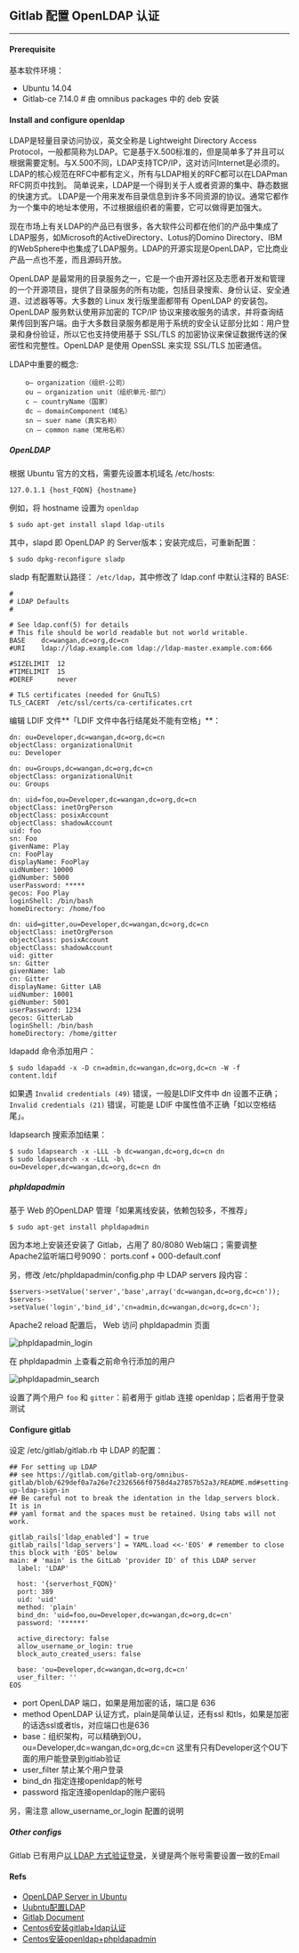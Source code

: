 
## Gitlab 配置 OpenLDAP 认证
---

#### Prerequisite

基本软件环境：

- Ubuntu 14.04
- Gitlab-ce 7.14.0 # 由 omnibus packages 中的 deb 安装

#### Install and configure openldap

LDAP是轻量目录访问协议，英文全称是 Lightweight Directory Access Protocol，一般都简称为LDAP。它是基于X.500标准的，但是简单多了并且可以根据需要定制。与X.500不同，LDAP支持TCP/IP，这对访问Internet是必须的。LDAP的核心规范在RFC中都有定义，所有与LDAP相关的RFC都可以在LDAPman RFC网页中找到。 简单说来，LDAP是一个得到关于人或者资源的集中、静态数据的快速方式。 LDAP是一个用来发布目录信息到许多不同资源的协议。通常它都作为一个集中的地址本使用，不过根据组织者的需要，它可以做得更加强大。

现在市场上有关LDAP的产品已有很多，各大软件公司都在他们的产品中集成了LDAP服务，如Microsoft的ActiveDirectory、Lotus的Domino Directory、IBM的WebSphere中也集成了LDAP服务。LDAP的开源实现是OpenLDAP，它比商业产品一点也不差，而且源码开放。

OpenLDAP 是最常用的目录服务之一，它是一个由开源社区及志愿者开发和管理的一个开源项目，提供了目录服务的所有功能，包括目录搜索、身份认证、安全通道、过滤器等等。大多数的 Linux 发行版里面都带有 OpenLDAP 的安装包。OpenLDAP 服务默认使用非加密的 TCP/IP 协议来接收服务的请求，并将查询结果传回到客户端。由于大多数目录服务都是用于系统的安全认证部分比如：用户登录和身份验证，所以它也支持使用基于 SSL/TLS 的加密协议来保证数据传送的保密性和完整性。OpenLDAP 是使用 OpenSSL 来实现 SSL/TLS 加密通信。

LDAP中重要的概念:

```
	o– organization（组织-公司）
	ou – organization unit（组织单元-部门）
	c – countryName（国家）
	dc – domainComponent（域名）
	sn – suer name（真实名称）
	cn – common name（常用名称）
```

##### OpenLDAP

根据 Ubuntu 官方的文档，需要先设置本机域名 /etc/hosts:

	127.0.1.1 {host_FQDN} {hostname}

例如，将 hostname 设置为 ```openldap```

	$ sudo apt-get install slapd ldap-utils

其中，slapd 即 OpenLDAP 的 Server版本；安装完成后，可重新配置：

	$ sudo dpkg-reconfigure sladp 

sladp 有配置默认路径： ```/etc/ldap```，其中修改了 ldap.conf 中默认注释的 BASE:

```
#
# LDAP Defaults
#

# See ldap.conf(5) for details
# This file should be world readable but not world writable.
BASE	dc=wangan,dc=org,dc=cn
#URI	ldap://ldap.example.com ldap://ldap-master.example.com:666

#SIZELIMIT	12
#TIMELIMIT	15
#DEREF		never

# TLS certificates (needed for GnuTLS)
TLS_CACERT	/etc/ssl/certs/ca-certificates.crt
```

编辑 LDIF 文件**「LDIF 文件中各行结尾处不能有空格」**：

```
dn: ou=Developer,dc=wangan,dc=org,dc=cn
objectClass: organizationalUnit
ou: Developer

dn: ou=Groups,dc=wangan,dc=org,dc=cn
objectClass: organizationalUnit
ou: Groups

dn: uid=foo,ou=Developer,dc=wangan,dc=org,dc=cn
objectClass: inetOrgPerson
objectClass: posixAccount
objectClass: shadowAccount
uid: foo
sn: Foo
givenName: Play
cn: FooPlay
displayName: FooPlay
uidNumber: 10000
gidNumber: 5000
userPassword: *****
gecos: Foo Play
loginShell: /bin/bash
homeDirectory: /home/foo

dn: uid=gitter,ou=Developer,dc=wangan,dc=org,dc=cn
objectClass: inetOrgPerson
objectClass: posixAccount
objectClass: shadowAccount
uid: gitter
sn: Gitter
givenName: lab
cn: Gitter
displayName: Gitter LAB
uidNumber: 10001
gidNumber: 5001
userPassword: 1234
gecos: GitterLab
loginShell: /bin/bash
homeDirectory: /home/gitter
```

ldapadd 命令添加用户：

	$ sudo ldapadd -x -D cn=admin,dc=wangan,dc=org,dc=cn -W -f content.ldif

如果遇 ```Invalid credentials (49)``` 错误，一般是LDIF文件中 dn 设置不正确；```Invalid credentials (21)``` 错误，可能是 LDIF 中属性值不正确「如以空格结尾」。

ldapsearch 搜索添加结果：

	$ sudo ldapsearch -x -LLL -b dc=wangan,dc=org,dc=cn dn
	$ sudo ldapsearch -x -LLL -b\
	ou=Developer,dc=wangan,dc=org,dc=cn dn

##### phpldapadmin

基于 Web 的OpenLDAP 管理「如果离线安装，依赖包较多，不推荐」

	$ sudo apt-get install phpldapadmin

因为本地上安装还安装了 Gitlab，占用了 80/8080 Web端口；需要调整 Apache2监听端口号9090： ports.conf + 000-default.conf

另，修改 /etc/phpldapadmin/config.php 中 LDAP servers 段内容：

	$servers->setValue('server','base',array('dc=wangan,dc=org,dc=cn'));
	$servers->setValue('login','bind_id','cn=admin,dc=wangan,dc=org,dc=cn');

Apache2 reload 配置后， Web 访问 phpldapadmin 页面

![phpldapadmin_login](https://github.com/chanyong-bj/docs/blob/master/pic/openldap_1.png)

在 phpldapadmin 上查看之前命令行添加的用户

![phpldapadmin_search](https://github.com/chanyong-bj/docs/blob/master/pic/phpldapadmin_1.png)

设置了两个用户 ```foo``` 和 ```gitter```：前者用于 gitlab 连接 openldap；后者用于登录测试

#### Configure gitlab

设定 /etc/gitlab/gitlab.rb 中 LDAP 的配置：

```
## For setting up LDAP
## see https://gitlab.com/gitlab-org/omnibus-gitlab/blob/629def0a7a26e7c2326566f0758d4a27857b52a3/README.md#setting-up-ldap-sign-in
## Be careful not to break the identation in the ldap_servers block. It is in
## yaml format and the spaces must be retained. Using tabs will not work.

gitlab_rails['ldap_enabled'] = true
gitlab_rails['ldap_servers'] = YAML.load <<-'EOS' # remember to close this block with 'EOS' below
main: # 'main' is the GitLab 'provider ID' of this LDAP server
  label: 'LDAP'

  host: '{serverhost_FQDN}'
  port: 389
  uid: 'uid'
  method: 'plain'
  bind_dn: 'uid=foo,ou=Developer,dc=wangan,dc=org,dc=cn'
  password: '******'

  active_directory: false
  allow_username_or_login: true
  block_auto_created_users: false

  base: 'ou=Developer,dc=wangan,dc=org,dc=cn'
  user_filter: ''
EOS
```

* port  OpenLDAP 端口，如果是用加密的话，端口是 636
* method OpenLDAP 认证方式，plain是简单认证，还有ssl 和tls，如果是加密的话选ssl或者tls，对应端口也是636
* base：组织架构，可以精确到OU， ou=Developer,dc=wangan,dc=org,dc=cn 这里有只有Developer这个OU下面的用户能登录到gitlab验证
* user_filter 禁止某个用户登录
* bind_dn 指定连接openldap的帐号
* password 指定连接openldap的账户密码

另，需注意 allow\_username\_or\_login 配置的说明

##### Other configs

Gitlab 已有用户[以 LDAP 方式验证登录](http://doc.gitlab.com/ce/integration/ldap.html#enabling-ldap-sign-in-for-existing-gitlab-users)，关键是两个账号需要设置一致的Email

#### Refs

* [OpenLDAP Server in Ubuntu](https://help.ubuntu.com/lts/serverguide/openldap-server.html)
* [Uubntu配置LDAP](http://www.cnblogs.com/xwdreamer/p/3469951.html)
* [Gitlab Document](http://doc.gitlab.com/ce/integration/ldap.html)
* [Centos6安装gitlab+ldap认证](http://54im.com/git/centos6-install-gitlab-ldap%E8%AE%A4%E8%AF%81.html)
* [Centos安装openldap+phpldapadmin](http://54im.com/openldap/centos-6-yum-install-openldap-phpldapadmin-tls-%E5%8F%8C%E4%B8%BB%E9%85%8D%E7%BD%AE.html)
